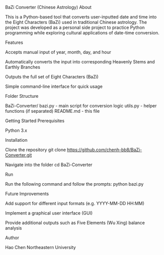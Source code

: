 BaZi Converter (Chinese Astrology)
About

This is a Python-based tool that converts user-inputted date and time into the Eight Characters (BaZi) used in traditional Chinese astrology.
The project was developed as a personal side project to practice Python programming while exploring cultural applications of date-time conversion.

Features

Accepts manual input of year, month, day, and hour

Automatically converts the input into corresponding Heavenly Stems and Earthly Branches

Outputs the full set of Eight Characters (BaZi)

Simple command-line interface for quick usage

Folder Structure

BaZi-Converter/
bazi.py - main script for conversion logic
utils.py - helper functions (if separated)
README.md - this file

Getting Started
Prerequisites

Python 3.x

Installation

Clone the repository
git clone https://github.com/chenh-bb8/BaZi-Converter.git

Navigate into the folder
cd BaZi-Converter

Run

Run the following command and follow the prompts:
python bazi.py

Future Improvements

Add support for different input formats (e.g. YYYY-MM-DD HH:MM)

Implement a graphical user interface (GUI)

Provide additional outputs such as Five Elements (Wu Xing) balance analysis

Author

Hao Chen
Northeastern University
